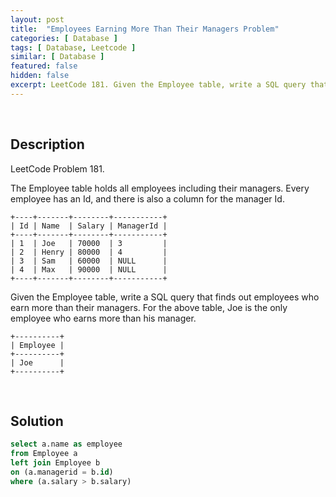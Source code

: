 ```yaml
---
layout: post
title:  "Employees Earning More Than Their Managers Problem"
categories: [ Database ]
tags: [ Database, Leetcode ]
similar: [ Database ]
featured: false
hidden: false
excerpt: LeetCode 181. Given the Employee table, write a SQL query that finds out employees who earn more than their managers.
---
```


<br />

## Description

LeetCode Problem 181. 

The Employee table holds all employees including their managers. Every employee has an Id, and there is also a column for the manager Id.

```
+----+-------+--------+-----------+
| Id | Name  | Salary | ManagerId |
+----+-------+--------+-----------+
| 1  | Joe   | 70000  | 3         |
| 2  | Henry | 80000  | 4         |
| 3  | Sam   | 60000  | NULL      |
| 4  | Max   | 90000  | NULL      |
+----+-------+--------+-----------+
```
Given the Employee table, write a SQL query that finds out employees who earn more than their managers. For the above table, Joe is the only employee who earns more than his manager.

```
+----------+
| Employee |
+----------+
| Joe      |
+----------+
```

<br />

## Solution


```sql
select a.name as employee
from Employee a
left join Employee b 
on (a.managerid = b.id)
where (a.salary > b.salary)
```
